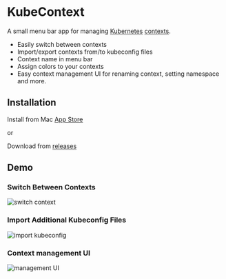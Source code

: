 # KubeContext

A small menu bar app for managing [Kubernetes](https://kubernetes.io) [contexts](https://kubernetes.io/docs/tasks/access-application-cluster/configure-access-multiple-clusters).

- Easily switch between contexts
- Import/export contexts from/to kubeconfig files
- Context name in menu bar
- Assign colors to your contexts
- Easy context management UI for renaming context, setting namespace and more.

## Installation

Install from Mac [App Store](https://itunes.apple.com/us/app/kubecontext/id1438838068?ls=1&mt=12)

or 

Download from [releases](https://github.com/turkenh/KubeContext/releases)

## Demo

### Switch Between Contexts

![switch context](Image/demo1.gif?raw=true "")

### Import Additional Kubeconfig Files

![import kubeconfig](Image/demo2.gif?raw=true "")

### Context management UI

![management UI](Image/demo3.gif?raw=true "")